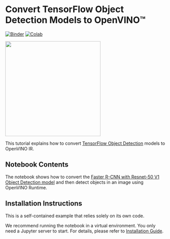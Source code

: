 # Convert TensorFlow Object Detection Models to OpenVINO™ 

[![Binder](https://mybinder.org/badge_logo.svg)](https://mybinder.org/v2/gh/openvinotoolkit/openvino_notebooks/HEAD?filepath=notebooks%2F120-tensorflow-object-detection-to-openvino%2F120-tensorflow-object-detection-to-openvino.ipynb)
[![Colab](https://colab.research.google.com/assets/colab-badge.svg)](https://colab.research.google.com/github/openvinotoolkit/openvino_notebooks/blob/main/notebooks/120-tensorflow-object-detection-to-openvino/120-tensorflow-object-detection-to-openvino.ipynb)

<img src="https://github.com/openvinotoolkit/openvino_notebooks/assets/41733560/f9b59be1-1d2f-4e13-9678-67205be78841" width=300>

This tutorial explains how to convert [TensorFlow Object Detection](https://github.com/tensorflow/models/tree/master/research/object_detection) models to OpenVINO IR.

## Notebook Contents

The notebook shows how to convert the [Faster R-CNN with Resnet-50 V1 Object Detection model](https://tfhub.dev/tensorflow/faster_rcnn/resnet50_v1_640x640/1) and then detect objects in an image using OpenVINO Runtime.

## Installation Instructions

This is a self-contained example that relies solely on its own code.

We recommend  running the notebook in a virtual environment. You only need a Jupyter server to start.
For details, please refer to [Installation Guide](../../README.md).
